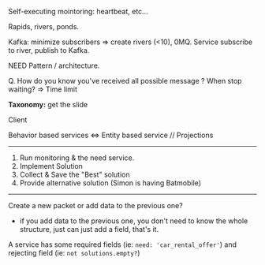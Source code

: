 Self-executing mointoring: heartbeat, etc...

Rapids, rivers, ponds.

Kafka: minimize subscribers => create rivers (<10), 0MQ.
    Service subscribe to river, publish to Kafka.

NEED Pattern / architecture.

Q.
How do you know you've received all possible message ?
When stop waiting?
=> Time limit


**Taxonomy:** get the slide


Client

Behavior based services <=> Entity based service // Projections


---------------------------------

1. Run monitoring & the need service.
2. Implement Solution
3. Collect & Save the "Best" solution
4. Provide alternative solution (Simon is having Batmobile)

---------------------------------

Create a new packet or add data to the previous one?
- if you add data to the previous one, you don't need to know the whole structure, just can just add a field, that's it.

A service has some required fields (ie: `need: 'car_rental_offer'`) and rejecting field (ie: `not solutions.empty?`)







